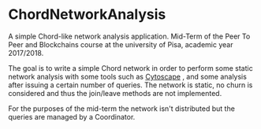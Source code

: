 # ChordNetworkAnalysis
A simple Chord-like network analysis application. Mid-Term of the Peer To Peer and Blockchains course at the university of Pisa, academic year 2017/2018.

The goal is to write a simple Chord network in order to perform some static network analysis with some tools such as [Cytoscape](http://www.cytoscape.org/index.html) , and some analysis after issuing a certain number of queries.
The network is static, no churn is considered and thus the join/leave methods are not implemented. 

For the purposes of the mid-term the network isn't distributed but the queries are managed by a Coordinator.